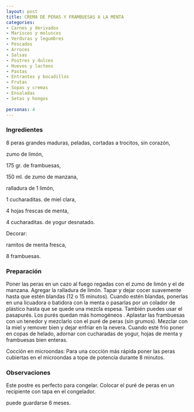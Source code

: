 ```yaml
---
layout: post
title: CREMA DE PERAS Y FRAMBUESAS A LA MENTA
categories:
- Carnes y derivados
- Mariscos y moluscos
- Verduras y legumbres
- Pescados
- Arroces
- Salsas
- Postres y dulces
- Huevos y lacteos
- Pastas
- Entrantes y bocadillos
- Frutas
- Sopas y cremas
- Ensaladas
- Setas y hongos
 
personas: 4 
---
```

<h3>Ingredientes</h3>
8 peras grandes maduras, peladas, cortadas a trocitos, sin corazón,

zumo de limón,

175 gr. de frambuesas,

150 ml. de zumo de manzana,

ralladura de 1 limón,

1 cucharaditas. de miel clara,

4 hojas frescas de menta,

4 cucharaditas. de yogur desnatado.

Decorar:

ramitos de menta fresca,

8 frambuesas.

<h3>Preparación</h3>
Poner las peras en un cazo al fuego regadas con el zumo de limón y el de manzana. Agregar la ralladura de limón. Tapar y dejar cocer suavemente hasta que estén blandas (12 o 15 minutos). Cuando estén blandas, ponerlas en una licuadora o batidora con la menta o pasarlas por un colador de plástico hasta que se quede una mezcla espesa. También puedes usar el pasapurés. Los purés quedan más homogéneos . Aplastar las frambuesas con un tenedor y mezclarlo con el puré de peras (sin grumos). Mezclar con la miel y remover bien y dejar enfriar en la nevera. Cuando esté frío poner en copas de helado, adornar con cucharadas de yogur, hojas de menta y frambuesas bien enteras.

Cocción en microondas: Para una cocción más rápida poner las peras cubiertas en el microondas a tope de potencia durante 8 minutos.

<h3>Observaciones</h3>
Este postre es perfecto para congelar. Colocar el puré de peras en un recipiente con tapa en el congelador.

puede guardarse 6 meses.

